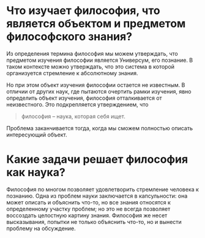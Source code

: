 # Что изучает философия, что является объектом и предметом философского знания?
Из определения термина философия мы можем утверждать, что предметом изучения философии является Универсум, его познание. В таком контексте можно утверждать, что это система в которой организуется стремление к абсолютному знания.

Но при этом объект изучения философии остается не известным. В отличии от других наук, где пытаются очертить рамки изучения, явно определить объект изучения, философия отталкивается от неизвестного. Это подкрепляется утверждением, что
>философия – наука, которая себя ищет.

Проблема заканчивается тогда, когда мы сможем полностью описать интересующий объект.

# Какие задачи решает философия как наука?

Философия по многом позволяет удовлетворить стремление человека к познанию. Одна из проблем науки заключается в капсульности: она может описать и объяснить что-то, но все знания относятся к определенному участку проблем; но это не всегда позволяет воссоздать целостную картину знания. Философия же несет высказывания, попытки не только объяснить что-то, но и вынести проблему на обсуждение.